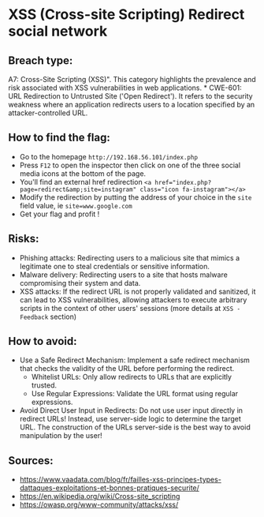 # XSS (Cross-site Scripting) Redirect social network

## Breach type:
A7: Cross-Site Scripting (XSS)". This category highlights the prevalence and risk associated with XSS vulnerabilities in web applications.
    * CWE-601: URL Redirection to Untrusted Site ('Open Redirect'). It refers to the security weakness where an application redirects users to a location specified by an attacker-controlled URL. 

## How to find the flag:
* Go to the homepage `http://192.168.56.101/index.php`
* Press `F12` to open the inspector then click on one of the three social media icons at the bottom of the page.
* You'll find an external href redirection `<a href="index.php?page=redirect&amp;site=instagram" class="icon fa-instagram"></a>`
* Modify the redirection by putting the address of your choice in the `site` field value, ie `site=www.google.com`
* Get your flag and profit !

## Risks:
* Phishing attacks: Redirecting users to a malicious site that mimics a legitimate one to steal credentials or sensitive information.
* Malware delivery: Redirecting users to a site that hosts malware compromising their system and data.
* XSS attacks: If the redirect URL is not properly validated and sanitized, it can lead to XSS vulnerabilities, allowing attackers to execute arbitrary scripts in the context of other users' sessions (more details at `XSS - Feedback` section)

## How to avoid:
* Use a Safe Redirect Mechanism: Implement a safe redirect mechanism that checks the validity of the URL before performing the redirect. 
    * Whitelist URLs: Only allow redirects to URLs that are explicitly trusted.
    * Use Regular Expressions: Validate the URL format using regular expressions.
* Avoid Direct User Input in Redirects: Do not use user input directly in redirect URLs! Instead, use server-side logic to determine the target URL. The construction of the URLs server-side is the best way to avoid manipulation by the user!

## Sources:
* https://www.vaadata.com/blog/fr/failles-xss-principes-types-dattaques-exploitations-et-bonnes-pratiques-securite/
* https://en.wikipedia.org/wiki/Cross-site_scripting
* https://owasp.org/www-community/attacks/xss/